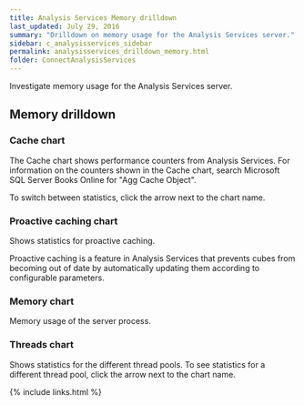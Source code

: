 ```yaml
---
title: Analysis Services Memory drilldown
last_updated: July 29, 2016
summary: "Drilldown on memory usage for the Analysis Services server."
sidebar: c_analysisservices_sidebar
permalink: analysisservices_drilldown_memory.html
folder: ConnectAnalysisServices
---
```


Investigate memory usage for the Analysis Services server.


## Memory drilldown

### Cache chart

The Cache chart shows performance counters from Analysis Services. For information on the counters shown in the Cache chart, search Microsoft SQL Server Books Online for "Agg Cache Object".

To switch between statistics, click the arrow next to the chart name.

### Proactive caching chart

Shows statistics for proactive caching.

Proactive caching is a feature in Analysis Services that prevents cubes from becoming out of date by automatically updating them according to configurable parameters.

### Memory chart

Memory usage of the server process.

### Threads chart

Shows statistics for the different thread pools. To see statistics for a different thread pool, click the arrow next to the chart name.



{% include links.html %}
